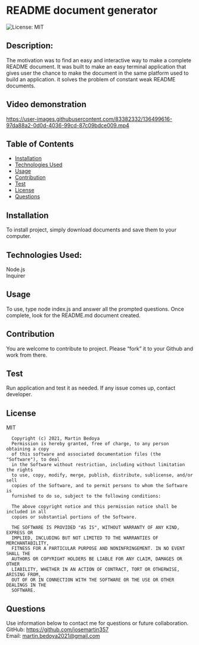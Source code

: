 # README document generator
![License: MIT](https://img.shields.io/apm/l/vim-mode?style=for-the-badge)
## Description:
The motivation was to find an easy and interactive way to make a complete README document. It was built to make an easy terminal application that gives user the chance to make the document in the same platform used to build an application. it solves the problem of constant weak README documents.
## Video demonstration


https://user-images.githubusercontent.com/83382332/136499616-97da88a2-0d0d-4036-99cd-87c09bdce009.mp4


## Table of Contents
* [Installation](#installation)
* [Technologies Used](#builtwith)
* [Usage](#usage)
* [Contribution](#contribution)
* [Test](#test)
* [License](#license)
* [Questions](#questions)
## Installation
To install project, simply download documents and save them to your computer.
## Technologies Used:
Node.js
<br/>
Inquirer
## Usage
To use, type node index.js and answer all the prompted questions. Once complete, look for the README.md document created.
## Contribution
You are welcome to contribute to project. Please “fork” it to your Github and work from there.
## Test
Run application and test it as needed. If any issue comes up, contact developer.
## License
MIT

      Copyright (c) 2021, Martin Bedoya
      Permission is hereby granted, free of charge, to any person obtaining a copy
      of this software and associated documentation files (the "Software"), to deal
      in the Software without restriction, including without limitation the rights
      to use, copy, modify, merge, publish, distribute, sublicense, and/or sell
      copies of the Software, and to permit persons to whom the Software is
      furnished to do so, subject to the following conditions:
      
      The above copyright notice and this permission notice shall be included in all
      copies or substantial portions of the Software.
      
      THE SOFTWARE IS PROVIDED "AS IS", WITHOUT WARRANTY OF ANY KIND, EXPRESS OR
      IMPLIED, INCLUDING BUT NOT LIMITED TO THE WARRANTIES OF MERCHANTABILITY,
      FITNESS FOR A PARTICULAR PURPOSE AND NONINFRINGEMENT. IN NO EVENT SHALL THE
      AUTHORS OR COPYRIGHT HOLDERS BE LIABLE FOR ANY CLAIM, DAMAGES OR OTHER
      LIABILITY, WHETHER IN AN ACTION OF CONTRACT, TORT OR OTHERWISE, ARISING FROM,
      OUT OF OR IN CONNECTION WITH THE SOFTWARE OR THE USE OR OTHER DEALINGS IN THE
      SOFTWARE.
## Questions
Use information below to contact me for questions or future collaboration.
<br/>
GitHub: https://github.com/josemartin357
<br/>
Email: martin.bedoya2021@gmail.com
